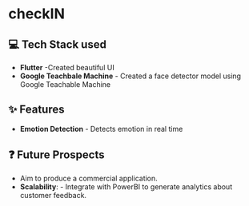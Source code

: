 # checkIN

## 💻 Tech Stack used
- **Flutter** -Created beautiful UI
- **Google Teachbale Machine** - Created a face detector model using Google Teachable Machine

## ✨ Features
- **Emotion Detection** - Detects emotion in real time


## ❓ Future Prospects
- Aim to produce a commercial application.
- **Scalability**: - Integrate with PowerBI to generate analytics about customer feedback.
